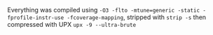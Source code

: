 Everything was compiled using `-O3 -flto -mtune=generic -static -fprofile-instr-use -fcoverage-mapping`, stripped with `strip -s` then compressed with UPX `upx -9 --ultra-brute`
